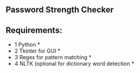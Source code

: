 ## Password Strength Checker
## Requirements:
 * 1 Python *
 * 2 Tkinter for GUI *
 * 3 Regex for pattern matching *  
 * 4 NLTK (optional for dictionary word detection * 
